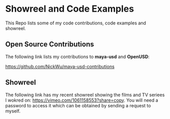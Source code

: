 # Showreel and Code Examples
This Repo lists some of my code contributions, code examples and showreel. 

## Open Source Contributions
The following link lists my contributions to **maya-usd** and **OpenUSD**: 

https://github.com/NickWu/maya-usd-contributions

## Showreel
The following link has my recent showreel showing the films and TV seriees I wokred on: https://vimeo.com/1061158553?share=copy. You will need a password to access it which can be obtained by sending a request to myself. 

